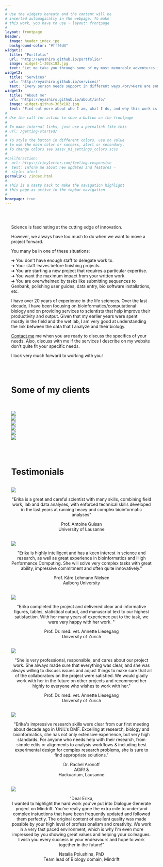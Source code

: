 ```yaml
---
#
# Use the widgets beneath and the content will be
# inserted automagically in the webpage. To make
# this work, you have to use › layout: frontpage
#
layout: frontpage
header:
  image: header_index.jpg
  background-color: "#fff6d4"
widget1:
  title: "Portfolio"
  url: 'http://eyashiro.github.io/portfolio/'
  image: widget-1-302x182.jpg
  text: 'Let me take you through some of my most memorable adventures in my research and support career.'
widget2:
  title: "Services"
  url: 'http://eyashiro.github.io/services/'
  text: 'Every person needs support in different ways.<br/>Here are some ways I can help: <br/> 1. Research and development <br/> 2. Research support and operations <br/> 3. Editing and proofreading'
widget3:
  title: "About me"
  url: 'https://eyashiro.github.io/about/info/'
  image: widget-github-303x182.jpg
  text: 'Find out more about who I am, what I do, and why this work is so important to me.'
#
# Use the call for action to show a button on the frontpage
#
# To make internal links, just use a permalink like this
# url: /getting-started/
#
# To style the button in different colors, use no value
# to use the main color or success, alert or secondary.
# To change colors see sass/_01_settings_colors.scss
#
#callforaction:
#  url: https://tinyletter.com/feeling-responsive
#  text: Inform me about new updates and features ›
#  style: alert
permalink: /index.html
#
# This is a nasty hack to make the navigation highlight
# this page as active in the topbar navigation
#
homepage: true
---
```

<style>
.mar {
  margin-left: 20px;
  margin-right: 20px;
  }
</style>

<br/>
<br/>
<div class="mar">
  <p>
  Science  is fascinating at the cutting edge of innovation.</p>
  <p>However, we always have too much to do when we want to move a project forward.</p>

  <p>
  You many be in one of these situations: </p>
  <p>
  &#10132; You don't have enough staff to delegate work to. <br />
  &#10132; Your staff leaves before finishing projects. <br />
  &#10132; You are starting a new project that requires a particular expertise. <br />
  &#10132; You want the maximum impact from your written work. <br />
  &#10132; You are overwhelmed by tasks like submitting sequences to Genbank, polishing user guides, data entry, bio software installations, etc.</p>

  <p>I have over 20 years of experience in the life sciences. Over the last decade, I have been focusing on bioinformatics/computational biology and on providing services to scientists that help improve their productivity and output. Given that my earlier years were spent mostly in the field and the wet lab, I am very good at understanding the link between the data that I analyze and their biology. </p>

  <p><a href="../contact/index.html">Contact me</a> me when you are ready to discuss the specifics of your needs. Also, discuss with me if the services I describe on my website don't quite fit your specific needs.</p>

  <p>I look very much forward to working with you!</p>
</div>

<br /><br />


<h1 class="mar">Some of my clients</h1>
<br /><br />

<div class="mar">
<div class="row">
  <div class="small-4 medium-4 column">
    <img src="../images/unil-logo.svg" class="center">
  </div>
  <div class="small-4 medium-4 column">
    <img src="../images/uzh-logo.svg" class="center">
  </div>
  <div class="small-4 medium-4 column">
    <img src="../images/ucopenhagen.png" class="center">
  </div>
</div>
<div class="row">
  <div class="small-4 medium-4 column">
    <img src="../images/SupAgro.png" class="center">
  </div>
  <div class="small-4 medium-4 column">
    <img src="../images/mindrift.png" class="center">
  </div>
  <div class="small-4 medium-4 column">
    <img src="../images/MogoEdit2.png" class="center">
  </div>
</div></div>

<br /><br />

<h1 class="mar">Testimonials</h1>
<br />

<div class="mar">
<div class="row">
  <div class="medium-4 column">
    <img src="../images/quotation_mark.png" class="center">
    <p style="text-align:center">"Erika is a great and careful scientist with many skills, combining field work, lab and data analyses, with enforced technical skills developed in the last years at running heavy and complex bioinformatic analyses"</p>
    <p style="text-align:center">Prof. Antoine Guisan <br /> University of Lausanne</p>
    <br />
  </div>

  <div class="medium-4 column">
    <img src="../images/quotation_mark.png" class="center">
    <p style="text-align:center"> "Erika is highly intelligent and has a keen interest in science and research, as well as great experience in bioinformatics and High Performance Computing. She will solve very complex tasks with great ability, impressive commitment and often quite innovatively."</p>
    <p style="text-align:center">Prof. Kåre Lehmann Nielsen<br />Aalborg University</p>
    <br />
  </div>

  <div class="medium-4 column">
    <img src="../images/quotation_mark.png" class="center">
    <p style="text-align:center">"Erika completed the project and delivered clear and informative figures, tables, statistical output, and manuscript text to our highest satisfaction. With her many years of experience put to the task, we were very happy with her work. "</p>
    <p style="text-align:center">Prof. Dr. med. vet. Annette Liesegang<br />University of Zurich</p>
    <br />
  </div>
</div>

<div class="row">
  <div class="medium-4 column">
    <img src="../images/quotation_mark.png" class="center">
    <p style="text-align:center">"She is very professional, responsible, and cares about our project work. She always made sure that everything was clear, and she was always willing to discuss issues and adjust things to make sure that all of the collaborators on the project were satisfied. We would gladly work with her in the future on other projects and recommend her highly to everyone who wishes to work with her."</p>
    <p style="text-align:center">Prof. Dr. med. vet. Annette Liesegang<br />University of Zurich</p>
    <br />
  </div>

  <div class="medium-4 column">
    <img src="../images/quotation_mark.png" class="center">
    <p style="text-align:center">"Erika's impressive research skills were clear from our first meeting about decade ago in UNIL's DMF.  Excelling at research, biology and bioinformatics, she has not only extensive experience, but very high standards.  For anyone who needs help with their research, from simple edits or alignments to analysis workflows & including best experimental design for complex research problems, she is sure to find appropriate solutions."</p>
    <p style="text-align:center">Dr. Rachel Aronoff<br />AGiR! &<br /> Hackuarium, Lausanne</p>
    <br />
  </div>

  <div class="medium-4 column">
    <img src="../images/quotation_mark.png" class="center">
    <p style="text-align:center">"Dear Erika, <br />
    I wanted to highlight the hard work you've put into Dialogue Generate project on Mindrift. You've really gone the extra mile to undertand complex instuctions that have been frequently updated and followed them perfectly. The original content of exellent quality was made possible by your high level of professionalism and creativity. We work in a very fast paced environment, which is why I'm even more impressed by you showing great values and helping your colleagues.<br />
    I wish you every success in your endeavours and hope to work together in the future!"</p>
    <p style="text-align:center">Natalia Polushina, PhD<br /> Team lead of Biology domain, Mindrift</p>
    <br />
  </div>
</div>
</div>
